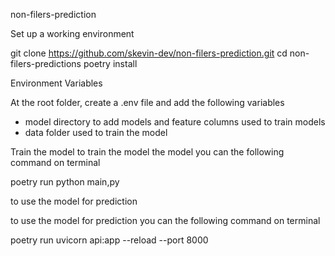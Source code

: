 non-filers-prediction

Set up a working environment


git clone https://github.com/skevin-dev/non-filers-prediction.git
cd non-filers-predictions
poetry install 

Environment Variables

At the root folder, create a .env file and add the following variables

- model directory to add models and feature columns used to train models
- data folder used to train the model 

Train the model
to train the model the model you can the following command on terminal


poetry run python main,py 

to use the model for prediction

to use the model for prediction you can the following command on terminal


poetry run uvicorn api:app --reload --port 8000

